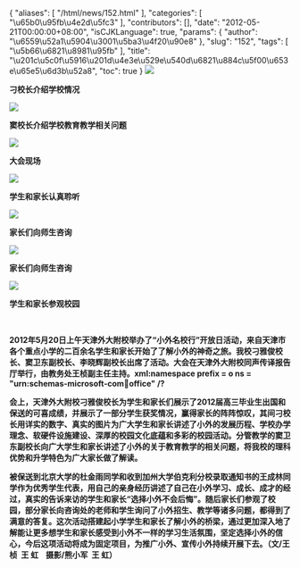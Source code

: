 {
    "aliases": [
        "/html/news/152.html"
    ],
    "categories": [
        "\u65b0\u95fb\u4e2d\u5fc3"
    ],
    "contributors": [],
    "date": "2012-05-21T00:00:00+08:00",
    "isCJKLanguage": true,
    "params": {
        "author": "\u6559\u52a1\u5904\u3001\u5ba3\u4f20\u90e8"
    },
    "slug": "152",
    "tags": [
        "\u5b66\u6821\u8981\u95fb"
    ],
    "title": "\u201c\u5c0f\u5916\u201d\u4e3e\u529e\u540d\u6821\u884c\u5f00\u653e\u65e5\u6d3b\u52a8",
    "toc": true
}
**![](https://cdn.tfls.online/mirror/full/0b837af0622f6152f06a7cb8bfc01da9f7b67ea5.jpg)**

**刁校长介绍学校情况**

**![](https://cdn.tfls.online/mirror/full/137c930b21311644a1b73502e9e0bc4e3cc80ecc.jpg)**

**窦校长介绍学校教育教学相关问题**

**![](https://cdn.tfls.online/mirror/full/d3d26f58ec47d448a59c24f47093fda3d1171829.jpg)**

**大会现场**

**![](https://cdn.tfls.online/mirror/full/29b44667e42096893ab13a93c14ff664de9df54e.jpg)**

**学生和家长认真聆听**

**![](https://cdn.tfls.online/mirror/full/b19b752207c5dced4dffd111c491dd5f177e6da7.jpg)**

**家长们向师生咨询**

**![](https://cdn.tfls.online/mirror/full/038d736143fa61fe065f1ab2ed1ee775a303a69e.jpg)**

**家长们向师生咨询**

**![](https://cdn.tfls.online/mirror/full/ed800372036669a99db763eb4e38f2d55d4b1d02.jpg)**

**学生和家长参观校园**

 

**2012年5月20日上午天津外大附校举办了“小外名校行”开放日活动，来自天津市各个重点小学的二百余名学生和家长开始了了解小外的神奇之旅。我校刁雅俊校长、窦卫东副校长、李晓辉副校长出席了活动。大会在天津外大附校同声传译报告厅举行，由教务处王桢副主任主持。xml:namespace prefix = o ns = "urn:schemas-microsoft-com:office:office" /?**

**会上，天津外大附校刁雅俊校长为学生和家长们展示了2012届高三毕业生出国和保送的可喜成绩，并展示了一部分学生获奖情况，赢得家长的阵阵惊叹，其间刁校长用详实的数字、真实的图片为广大学生和家长讲述了小外的发展历程、学校办学理念、软硬件设施建设、深厚的校园文化底蕴和多彩的校园活动。分管教学的窦卫东副校长向广大学生和家长讲述了小外的关于教育教学的相关问题，将我校的理科优势和升学特色为广大家长做了解读。**

**被保送到北京大学的杜金雨同学和收到加州大学伯克利分校录取通知书的王成林同学作为优秀学生代表，用自己的亲身经历讲述了自己在小外学习、成长、成才的经过，真实的告诉来访的学生和家长“选择小外不会后悔”。随后家长们参观了校园，部分家长向咨询处的老师和学生询问了小外招生、教学等诸多问题，都得到了满意的答复。这次活动搭建起小学学生和家长了解小外的桥梁，通过更加深入地了解能让更多想学生和家长感受到小外不一样的学习生活氛围，坚定选择小外的信心，今后这项活动将成为固定项目，为推广小外、宣传小外持续开展下去。（文/王 桢  王 虹    摄影/熊小军  王 虹）**

